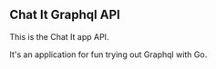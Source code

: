 ## Chat It Graphql API

This is the Chat It app API.

It's an application for fun trying out Graphql with Go.
